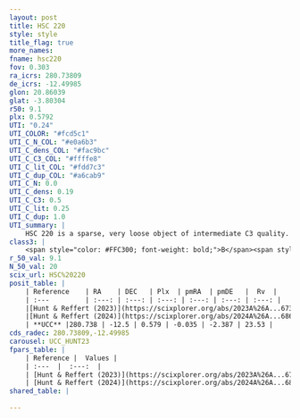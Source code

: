 ```yaml
---
layout: post
title: HSC 220
style: style
title_flag: true
more_names: 
fname: hsc220
fov: 0.303
ra_icrs: 280.73809
de_icrs: -12.49985
glon: 20.86039
glat: -3.80304
r50: 9.1
plx: 0.5792
UTI: "0.24"
UTI_COLOR: "#fcd5c1"
UTI_C_N_COL: "#e0a6b3"
UTI_C_dens_COL: "#fac9bc"
UTI_C_C3_COL: "#ffffe8"
UTI_C_lit_COL: "#fdd7c3"
UTI_C_dup_COL: "#a6cab9"
UTI_C_N: 0.0
UTI_C_dens: 0.19
UTI_C_C3: 0.5
UTI_C_lit: 0.25
UTI_C_dup: 1.0
UTI_summary: |
    HSC 220 is a sparse, very loose object of intermediate C3 quality. It was recently reported in the literature.<br><br><span style="color: #99180f; font-weight: bold;">Warning: </span>contains less than 25 stars with <i>P>0.5</i> estimated.
class3: |
    <span style="color: #FFC300; font-weight: bold;">B</span><span style="color: #FFC300; font-weight: bold;">B</span>
r_50_val: 9.1
N_50_val: 20
scix_url: HSC%20220
posit_table: |
    | Reference    | RA    | DEC   | Plx  | pmRA  | pmDE   |  Rv  |
    | :---         | :---: | :---: | :---: | :---: | :---: | :---: |
    |[Hunt & Reffert (2023)](https://scixplorer.org/abs/2023A%26A...673A.114H) | 280.753 | -12.487 | 0.574 | -0.02 | -2.383 | 19.011 |
    |[Hunt & Reffert (2024)](https://scixplorer.org/abs/2024A%26A...686A..42H) | 280.753 | -12.487 | 0.574 | -0.02 | -2.383 | 19.011 |
    | **UCC** |280.738 | -12.5 | 0.579 | -0.035 | -2.387 | 23.53 | 
cds_radec: 280.73809,-12.49985
carousel: UCC_HUNT23
fpars_table: |
    | Reference |  Values |
    | :---  |  :---:  |
    | [Hunt & Reffert (2023)](https://scixplorer.org/abs/2023A%26A...673A.114H) | `AV50=3.176, diffAV50=2.028, MOD50=11.081, logAge50=7.749` |
    | [Hunt & Reffert (2024)](https://scixplorer.org/abs/2024A%26A...686A..42H) | `MassJ=80.2379` |
shared_table: |
    
---
```

